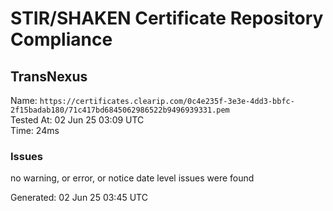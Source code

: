 # STIR/SHAKEN Certificate Repository Compliance

## TransNexus

Name: `https://certificates.clearip.com/0c4e235f-3e3e-4dd3-bbfc-2f15badab180/71c417bd6845062986522b9496939331.pem`\
Tested At: 02 Jun 25 03:09 UTC\
Time: 24ms

### Issues

no warning, or error, or notice date level issues were found

Generated: 02 Jun 25 03:45 UTC